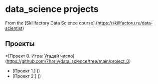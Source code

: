 # data_science projects
From the [Skillfactory Data Science course] (https://skillfactoru.ru/data-scientist)

## Проекты

*[Проект 0. Игра: Угадай число] (https://github.com/7harly/data_science/tree/main/project_0)
* [Проект 1.] ()
* [Проект 2.] ()